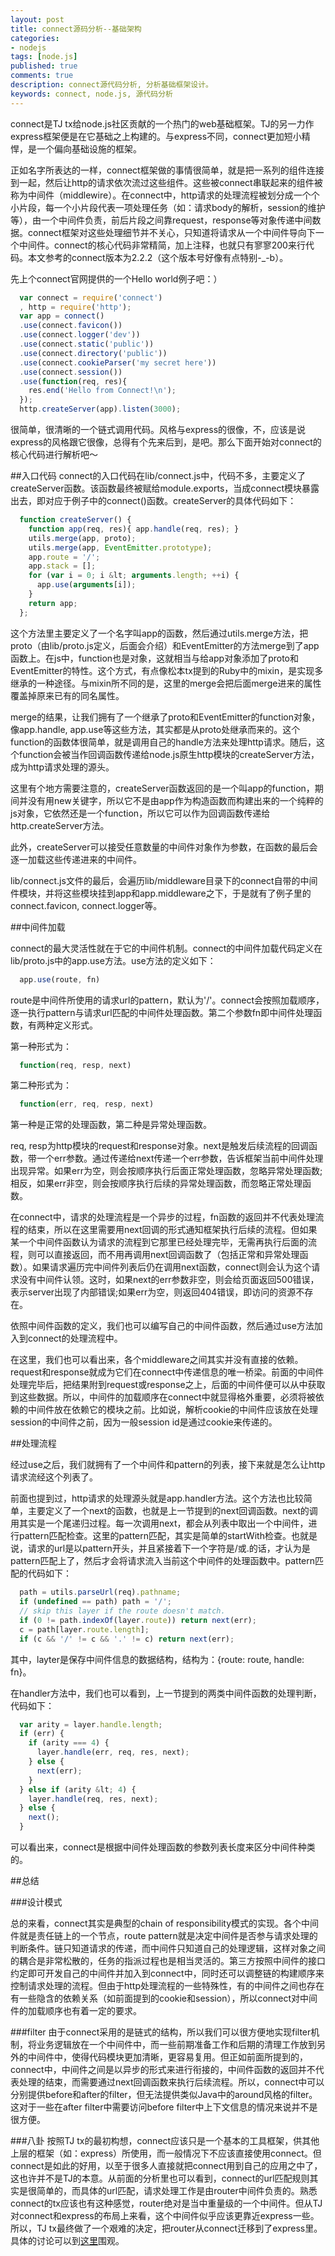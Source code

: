 ```yaml
---
layout: post
title: connect源码分析--基础架构
categories:
- nodejs
tags: [node.js]
published: true
comments: true
description: connect源代码分析, 分析基础框架设计。
keywords: connect, node.js, 源代码分析
---
```

connect是TJ tx给node.js社区贡献的一个热门的web基础框架。TJ的另一力作express框架便是在它基础之上构建的。与express不同，connect更加短小精悍，是一个偏向基础设施的框架。

正如名字所表达的一样，connect框架做的事情很简单，就是把一系列的组件连接到一起，然后让http的请求依次流过这些组件。这些被connect串联起来的组件被称为中间件（middlewire）。在connect中，http请求的处理流程被划分成一个个小片段，每一个小片段代表一项处理任务（如：请求body的解析，session的维护等），由一个中间件负责，前后片段之间靠request，response等对象传递中间数据。connect框架对这些处理细节并不关心，只知道将请求从一个中间件导向下一个中间件。connect的核心代码非常精简，加上注释，也就只有寥寥200来行代码。本文参考的connect版本为2.2.2（这个版本号好像有点特别-_-b）。

<!--more-->

先上个connect官网提供的一个Hello world例子吧：）

```javascript
  var connect = require('connect')
  , http = require('http');
  var app = connect()
  .use(connect.favicon())
  .use(connect.logger('dev'))
  .use(connect.static('public'))
  .use(connect.directory('public'))
  .use(connect.cookieParser('my secret here'))
  .use(connect.session())
  .use(function(req, res){
    res.end('Hello from Connect!\n');
  });
  http.createServer(app).listen(3000);
```

很简单，很清晰的一个链式调用代码。风格与express的很像，不，应该是说express的风格跟它很像，总得有个先来后到，是吧。那么下面开始对connect的核心代码进行解析吧～

##入口代码
connect的入口代码在lib/connect.js中，代码不多，主要定义了createServer函数。该函数最终被赋给module.exports，当成connect模块暴露出去，即对应于例子中的connect()函数。createServer的具体代码如下：

```javascript
  function createServer() {
    function app(req, res){ app.handle(req, res); }
    utils.merge(app, proto);
    utils.merge(app, EventEmitter.prototype);
    app.route = '/';
    app.stack = [];
    for (var i = 0; i &lt; arguments.length; ++i) {
      app.use(arguments[i]);
    }
    return app;
  };
```

这个方法里主要定义了一个名字叫app的函数，然后通过utils.merge方法，把proto（由lib/proto.js定义，后面会介绍）和EventEmitter的方法merge到了app函数上。在js中，function也是对象，这就相当与给app对象添加了proto和EventEmitter的特性。这个方式，有点像松本tx提到的Ruby中的mixin，是实现多继承的一种途径。与mixin所不同的是，这里的merge会把后面merge进来的属性覆盖掉原来已有的同名属性。

merge的结果，让我们拥有了一个继承了proto和EventEmitter的function对象，像app.handle, app.use等这些方法，其实都是从proto处继承而来的。这个function的函数体很简单，就是调用自己的handle方法来处理http请求。随后，这个function会被当作回调函数传递给node.js原生http模块的createServer方法，成为http请求处理的源头。

这里有个地方需要注意的，createServer函数返回的是一个叫app的function，期间并没有用new关键字，所以它不是由app作为构造函数而构建出来的一个纯粹的js对象，它依然还是一个function，所以它可以作为回调函数传递给http.createServer方法。

此外，createServer可以接受任意数量的中间件对象作为参数，在函数的最后会逐一加载这些传递进来的中间件。

lib/connect.js文件的最后，会遍历lib/middleware目录下的connect自带的中间件模块，并将这些模块挂到app和app.middleware之下，于是就有了例子里的connect.favicon, connect.logger等。

##中间件加载

connect的最大灵活性就在于它的中间件机制。connect的中间件加载代码定义在lib/proto.js中的app.use方法。use方法的定义如下：

```javascript
  app.use(route, fn)
```

route是中间件所使用的请求url的pattern，默认为'/'。connect会按照加载顺序，逐一执行pattern与请求url匹配的中间件处理函数。第二个参数fn即中间件处理函数，有两种定义形式。

第一种形式为：

```javascript
  function(req, resp, next)
```

第二种形式为：

```javascript
  function(err, req, resp, next)
```

第一种是正常的处理函数，第二种是异常处理函数。

req, resp为http模块的request和response对象。next是触发后续流程的回调函数，带一个err参数。通过传递给next传递一个err参数，告诉框架当前中间件处理出现异常。如果err为空，则会按顺序执行后面正常处理函数，忽略异常处理函数;相反，如果err非空，则会按顺序执行后续的异常处理函数，而忽略正常处理函数。

在connect中，请求的处理流程是一个异步的过程，fn函数的返回并不代表处理流程的结束，所以在这里需要用next回调的形式通知框架执行后续的流程。但如果某一个中间件函数认为请求的流程到它那里已经处理完毕，无需再执行后面的流程，则可以直接返回，而不用再调用next回调函数了（包括正常和异常处理函数）。如果请求遍历完中间件列表后仍在调用next函数，connect则会认为这个请求没有中间件认领。这时，如果next的err参数非空，则会给页面返回500错误，表示server出现了内部错误;如果err为空，则返回404错误，即访问的资源不存在。

依照中间件函数的定义，我们也可以编写自己的中间件函数，然后通过use方法加入到connect的处理流程中。

在这里，我们也可以看出来，各个middleware之间其实并没有直接的依赖。request和response就成为它们在connect中传递信息的唯一桥梁。前面的中间件处理完毕后，把结果附到request或response之上，后面的中间件便可以从中获取到这些数据。所以，中间件的加载顺序在connect中就显得格外重要，必须将被依赖的中间件放在依赖它的模块之前。比如说，解析cookie的中间件应该放在处理session的中间件之前，因为一般session id是通过cookie来传递的。

##处理流程

经过use之后，我们就拥有了一个中间件和pattern的列表，接下来就是怎么让http请求流经这个列表了。

前面也提到过，http请求的处理源头就是app.handler方法。这个方法也比较简单，主要定义了一个next的函数，也就是上一节提到的next回调函数。next的调用其实是一个尾递归过程。每一次调用next，都会从列表中取出一个中间件，进行pattern匹配检查。这里的pattern匹配，其实是简单的startWith检查。也就是说，请求的url是以pattern开头，并且紧接着下一个字符是/或.的话，才认为是pattern匹配上了，然后才会将请求流入当前这个中间件的处理函数中。pattern匹配的代码如下：

```javascript
  path = utils.parseUrl(req).pathname;
  if (undefined == path) path = '/';
  // skip this layer if the route doesn't match.
  if (0 != path.indexOf(layer.route)) return next(err);
  c = path[layer.route.length];
  if (c && '/' != c && '.' != c) return next(err);
```

其中，layter是保存中间件信息的数据结构，结构为：{route: route, handle: fn}。

在handler方法中，我们也可以看到，上一节提到的两类中间件函数的处理判断，代码如下：

```javascript
  var arity = layer.handle.length;
  if (err) {
    if (arity === 4) {
      layer.handle(err, req, res, next);
    } else {
      next(err);
    }
  } else if (arity &lt; 4) {
    layer.handle(req, res, next);
  } else {
    next();
  }
```

可以看出来，connect是根据中间件处理函数的参数列表长度来区分中间件种类的。

##总结

###设计模式

总的来看，connect其实是典型的chain of responsibility模式的实现。各个中间件就是责任链上的一个节点，route pattern就是决定中间件是否参与请求处理的判断条件。链只知道请求的传递，而中间件只知道自己的处理逻辑，这样对象之间的耦合是非常松散的，任务的指派过程也是相当灵活的。第三方按照中间件的接口约定即可开发自己的中间件并加入到connect中，同时还可以调整链的构建顺序来控制请求处理的流程。但由于http处理流程的一些特殊性，有的中间件之间也存在有一些隐含的依赖关系（如前面提到的cookie和session），所以connect对中间件的加载顺序也有着一定的要求。

###filter
由于connect采用的是链式的结构，所以我们可以很方便地实现filter机制，将业务逻辑放在一个中间件中，而一些前期准备工作和后期的清理工作放到另外的中间件中，使得代码模块更加清晰，更容易复用。但正如前面所提到的，connect中，中间件之间是以异步的形式来进行衔接的，中间件函数的返回并不代表处理的结束，而需要通过next回调函数来执行后续流程。所以，connect中可以分别提供before和after的filter，但无法提供类似Java中的around风格的filter。这对于一些在after filter中需要访问before filter中上下文信息的情况来说并不是很方便。

###八卦
按照TJ tx的最初构想，connect应该只是一个基本的工具框架，供其他上层的框架（如：express）所使用，而一般情况下不应该直接使用connect。但connect是如此的好用，以至于很多人直接就把connect用到自己的应用之中了，这也许并不是TJ的本意。从前面的分析里也可以看到，connect的url匹配规则其实是很简单的，而具体的url匹配，请求处理工作是由router中间件负责的。熟悉connect的tx应该也有这种感觉，router绝对是当中重量级的一个中间件。但从TJ对connect和express的布局上来看，这个中间件似乎应该更靠近express一些。所以，TJ tx最终做了一个艰难的决定，把router从connect迁移到了express里。具体的讨论可以到[这里](https://github.com/senchalabs/connect/issues/262)围观。
